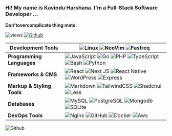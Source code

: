 ### **Hi! My name is Kavindu Harshana. I'm a Full-Stack Software Developer ...**

**Don'tovercomplicate thing mate.** 

![views](https://komarev.com/ghpvc/?username=kythonlk)
[![Github](https://img.shields.io/github/followers/Kythonlk?label=Follow&style=social)](https://github.com/Kythonlk)

| **Development Tools** |  ![Linux](https://img.shields.io/badge/ArchLinux-1793D1?style=for-the-badge&logo=archlinux&logoColor=white)  ![NeoVim](https://img.shields.io/badge/neovim-105ba2.svg?style=for-the-badge&logo=neovim&logoColor=green)  ![Fastreq](https://img.shields.io/badge/FASTREQ-000?style=for-the-badge)  |
|-----------------------------------|---------------------------------------------------------------------------------------------------------------|
| **Programming Languages**         | ![JavaScript](https://img.shields.io/badge/javascript-%23323330.svg?style=for-the-badge&logo=javascript&logoColor=%23F7DF1E) ![Go](https://img.shields.io/badge/Go-007d9c.svg?style=for-the-badge&logo=go&logoColor=white) ![PHP](https://img.shields.io/badge/php-%23777BB4.svg?style=for-the-badge&logo=php&logoColor=white) ![TypeScript](https://img.shields.io/badge/TypeScript-007ACC?style=for-the-badge&logo=typescript&logoColor=white) ![Bash](https://img.shields.io/badge/Bash-000.svg?style=for-the-badge&logo=gnubash&logoColor=white) ![Python](https://img.shields.io/badge/python-3670A0?style=for-the-badge&logo=python&logoColor=ffdd54) |
| **Frameworks & CMS**            | ![React](https://img.shields.io/badge/react-%2320232a.svg?style=for-the-badge&logo=react&logoColor=%2361DAFB) ![Next JS](https://img.shields.io/badge/Next-black?style=for-the-badge&logo=next.js&logoColor=white) ![React Native](https://img.shields.io/badge/React_Native-20232A?style=for-the-badge&logo=react&logoColor=61DAFB) ![WordPress](https://img.shields.io/badge/WordPress-%23117AC9.svg?style=for-the-badge&logo=WordPress&logoColor=white) ![Express](https://img.shields.io/badge/express-000000?style=for-the-badge&logo=express&logoColor=white) |
| **Markup & Styling Tools** | ![Markdown](https://img.shields.io/badge/Markdown-000?style=for-the-badge&logo=markdown) ![TailwindCSS](https://img.shields.io/badge/tailwindcss-%2338B2AC.svg?style=for-the-badge&logo=tailwind-css&logoColor=white) ![Shadcnui](https://img.shields.io/badge/-Shadcnui-%230170FE?style=for-the-badge&logo=shadcnui&logoColor=white) ![Less](https://img.shields.io/badge/less-2B4C80?style=for-the-badge&logo=less&logoColor=white) |
| **Databases**                     | ![MySQL](https://img.shields.io/badge/MySQL-00000F?style=for-the-badge&logo=mysql&logoColor=white) ![PostgreSQL](https://img.shields.io/badge/PostgreSQL-316192?style=for-the-badge&logo=postgresql&logoColor=white) ![Mongodb](https://img.shields.io/badge/Mongodb-47A248?style=for-the-badge&logo=mongodb&logoColor=white) ![SQLite](https://img.shields.io/badge/SQLite-07405E?style=for-the-badge&logo=sqlite&logoColor=white) |
| **DevOps Tools**                 | ![Nginx](https://img.shields.io/badge/nginx-%23009639.svg?style=for-the-badge&logo=nginx&logoColor=white) ![GitHub](https://img.shields.io/badge/github-%23121011.svg?style=for-the-badge&logo=github&logoColor=white) ![Docker](https://img.shields.io/badge/docker-%230db7ed.svg?style=for-the-badge&logo=docker&logoColor=white) ![Aws](https://img.shields.io/badge/aws-%FF9900.svg?style=for-the-badge&logo=amazon&logoColor=white) |

<img alt="Github" src="https://roadmap.sh/card/wide/643e48fee27257737490ff0d?variant=dark&roadmaps=full-stack%2Creact%2Cgolang%2Cfrontend" />
